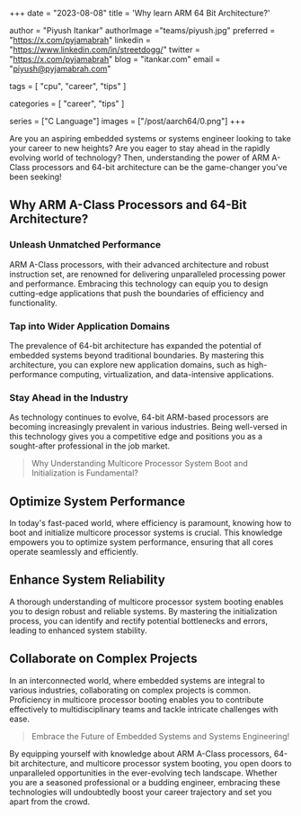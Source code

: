 +++
date  = "2023-08-08"
title = 'Why learn ARM 64 Bit Architecture?'

author = "Piyush Itankar"
authorImage ="teams/piyush.jpg"
preferred = "https://x.com/pyjamabrah"
linkedin = "https://www.linkedin.com/in/streetdogg/"
twitter = "https://x.com/pyjamabrah"
blog = "itankar.com"
email = "piyush@pyjamabrah.com"

tags = [
    "cpu", "career", "tips"
]

categories = [
    "career", "tips"
]

series = ["C Language"]
images = ["/post/aarch64/0.png"]
+++

Are you an aspiring embedded systems or systems engineer looking to take your career to new heights? Are you eager to stay ahead in the rapidly evolving world of technology? Then, understanding the power of ARM A-Class processors and 64-bit architecture can be the game-changer you've been seeking!

<!--more-->

## Why ARM A-Class Processors and 64-Bit Architecture?

### Unleash Unmatched Performance

ARM A-Class processors, with their advanced architecture and robust instruction set, are renowned for delivering unparalleled processing power and performance. Embracing this technology can equip you to design cutting-edge applications that push the boundaries of efficiency and functionality.

### Tap into Wider Application Domains

The prevalence of 64-bit architecture has expanded the potential of embedded systems beyond traditional boundaries. By mastering this architecture, you can explore new application domains, such as high-performance computing, virtualization, and data-intensive applications.

### Stay Ahead in the Industry
As technology continues to evolve, 64-bit ARM-based processors are becoming increasingly prevalent in various industries. Being well-versed in this technology gives you a competitive edge and positions you as a sought-after professional in the job market.

> Why Understanding Multicore Processor System Boot and Initialization is Fundamental?

## Optimize System Performance

In today's fast-paced world, where efficiency is paramount, knowing how to boot and initialize multicore processor systems is crucial. This knowledge empowers you to optimize system performance, ensuring that all cores operate seamlessly and efficiently.

## Enhance System Reliability

A thorough understanding of multicore processor system booting enables you to design robust and reliable systems. By mastering the initialization process, you can identify and rectify potential bottlenecks and errors, leading to enhanced system stability.

## Collaborate on Complex Projects

In an interconnected world, where embedded systems are integral to various industries, collaborating on complex projects is common. Proficiency in multicore processor booting enables you to contribute effectively to multidisciplinary teams and tackle intricate challenges with ease.

> Embrace the Future of Embedded Systems and Systems Engineering!

By equipping yourself with knowledge about ARM A-Class processors, 64-bit architecture, and multicore processor system booting, you open doors to unparalleled opportunities in the ever-evolving tech landscape. Whether you are a seasoned professional or a budding engineer, embracing these technologies will undoubtedly boost your career trajectory and set you apart from the crowd.
